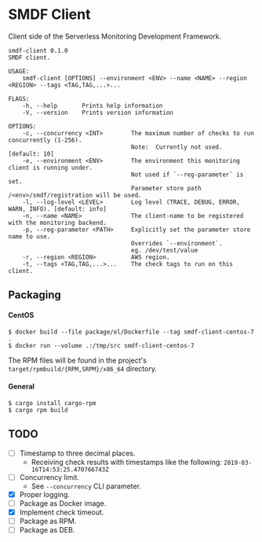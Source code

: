 # SMDF Client

Client side of the Serverless Monitoring Development Framework.   
```
smdf-client 0.1.0
SMDF client.

USAGE:
    smdf-client [OPTIONS] --environment <ENV> --name <NAME> --region <REGION> --tags <TAG,TAG,...>...

FLAGS:
    -h, --help       Prints help information
    -V, --version    Prints version information

OPTIONS:
    -c, --concurrency <INT>        The maximum number of checks to run concurrently (1-256).
                                   Note:  Currently not used. [default: 10]
    -e, --environment <ENV>        The environment this monitoring client is running under.
                                   Not used if `--reg-parameter` is set.
                                   Parameter store path /<env>/smdf/registration will be used.
    -l, --log-level <LEVEL>        Log level (TRACE, DEBUG, ERROR, WARN, INFO). [default: info]
    -n, --name <NAME>              The client-name to be registered with the monitoring backend.
    -p, --reg-parameter <PATH>     Explicitly set the parameter store name to use.
                                   Overrides `--environment`.
                                   eg. /dev/test/value
    -r, --region <REGION>          AWS region.
    -t, --tags <TAG,TAG,...>...    The check tags to run on this client.
```

## Packaging

#### CentOS
```
$ docker build --file package/el/Dockerfile --tag smdf-client-centos-7 .
$ docker run --volume .:/tmp/src smdf-client-centos-7
```
The RPM files will be found in the project's `target/rpmbuild/{RPM,SRPM}/x86_64` directory.

#### General
```
$ cargo install cargo-rpm
$ cargo rpm build
```

## TODO
- [ ] Timestamp to three decimal places.
    - Receiving check results with timestamps like the following:  `2019-03-16T14:53:25.470766743Z`
- [ ] Concurrency limit.
    - See `--concurrency` CLI parameter.
- [x] Proper logging.
- [ ] Package as Docker image.
- [x] Implement check timeout.
- [ ] Package as RPM.
- [ ] Package as DEB.

